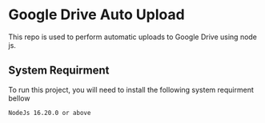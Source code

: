 
# Google Drive Auto Upload

This repo is used to perform automatic uploads to Google Drive using node js.


## System Requirment

To run this project, you will need to install the following system requirment bellow

`NodeJs 16.20.0 or above`


